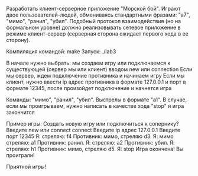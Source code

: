 
Разработать клиент-серверное приложение "Морской бой". Играют двое пользователей-людей, обмениваясь стандартными фразами: "а7", "мимо", "ранил", "убил". Подобный протокол взаимодействия (но на формальном уровне) должно реализовывать сетевое приложение в режиме клиент-сервер (серверная сторона ожидает первого хода в ее сторону).

Компиляция командой:
make
Запуск:
./lab3

В начале нужно выбрать: мы создаем игру или подключаемся к существующей (сервер мы или клиент) вводом new или connection
Если мы сервер, ждем подключение противника и начинаем игру
Если мы клиент, нужно ввести ip адрес противника в формате 127.0.0.1 и порт в формате 12345, после произойдет подключение и начнется игра

Команды: "мимо", "ранил", "убил". Выстрелы в формате "a1".
В случае, если мы проигрываем, нужно написать в качестве хода "stop" и игра закончится

Пример игры:
Создать новую игру или подключиться к сопернику?
Введите new или connect
connect
Введите ip адрес
127.0.0.1
Введите порт
12345
Я: стреляю: f4
Противник: мимо, cтреляю d3.
Я: мимо
стреляю: a1
Противник: ранил.
Я: стреляю: a2
Противник: убил.
Я: стреляю: h1
Противник: мимо, cтреляю d5.
Я: stop
Игра окончена! Вы проиграли!



Приятной игры!